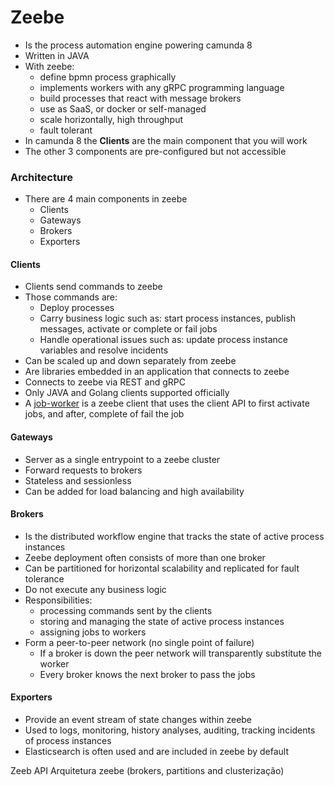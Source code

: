 # Zeebe

- Is the process automation engine powering camunda 8
- Written in JAVA
- With zeebe:
  - define bpmn process graphically
  - implements workers with any gRPC programming language
  - build processes that react with message brokers
  - use as SaaS, or docker or self-managed
  - scale horizontally, high throughput
  - fault tolerant
- In camunda 8 the **Clients** are the main component that you will work
- The other 3 components are pre-configured but not accessible

### Architecture
- There are 4 main components in zeebe
  - Clients
  - Gateways
  - Brokers
  - Exporters

#### Clients
- Clients send commands to zeebe
- Those commands are:
  - Deploy processes
  - Carry business logic such as: start process instances, publish messages, activate or complete or fail jobs
  - Handle operational issues such as: update process instance variables and resolve incidents
- Can be scaled up and down separately from zeebe
- Are libraries embedded in an application that connects to zeebe
- Connects to zeebe via REST and gRPC
- Only JAVA and Golang clients supported officially
- A [job-worker](https://github.com/AugustoKlaic/CamundaTraining/blob/master/camunda-job-workers/job-workers.md) is a zeebe
client that uses the client API to first activate jobs, and after, complete of fail the job

#### Gateways
- Server as a single entrypoint to a zeebe cluster
- Forward requests to brokers
- Stateless and sessionless
- Can be added for load balancing and high availability

#### Brokers
- Is the distributed workflow engine that tracks the state of active process instances
- Zeebe deployment often consists of more than one broker
- Can be partitioned for horizontal scalability and replicated for fault tolerance
- Do not execute any business logic
- Responsibilities:
  - processing commands sent by the clients
  - storing and managing the state of active process instances
  - assigning jobs to workers
- Form a peer-to-peer network (no single point of failure)
  - If a broker is down the peer network will transparently substitute the worker
  - Every broker knows the next broker to pass the jobs

#### Exporters
- Provide an event stream of state changes within zeebe
- Used to logs, monitoring, history analyses, auditing, tracking incidents of process instances
- Elasticsearch is often used and are included in zeebe by default

Zeeb API
Arquitetura zeebe (brokers, partitions and clusterização)